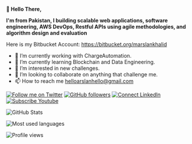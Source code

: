 **👋 Hello There,**

**I'm from Pakistan, I building scalable web applications, software engineering, AWS DevOps, Restful APIs using agile methodologies, and algorithm design and evaluation**

Here is my Bitbucket Account: https://bitbucket.org/marslankhalid

- 🔭 I’m currently working with ChargeAutomation.
- 🌱 I’m currently learning Blockchain and Data Engineering.
- 👀 I’m interested in new challenges.
- 💞️ I’m looking to collaborate on anything that challenge me.
- 📫 How to reach me helloarslanhello@gmail.com

[![Follow me on Twitter](https://img.shields.io/twitter/follow/hello_m_arslan?style=social)](https://twitter.com/hello_m_arslan) 
[![GitHub followers](https://img.shields.io/github/followers/marslankhalid?style=social)](https://github.com/marslankhalid)
[![Connect LinkedIn](https://img.shields.io/badge/LinkedIn-informational?style=social&logo=linkedin)](https://www.linkedin.com/in/helloarslan/)
[![Subscribe Youtube](https://img.shields.io/badge/Youtube-informational?style=social&logo=youtube)](https://www.youtube.com/channel/UC0N8-Hcjzg7MkJTnxWr7IBg)

![GitHub Stats](https://github-readme-stats.vercel.app/api?username=marslankhalid&hide_border=true&show_icons=true&include_all_commits=false&count_private=true&line_height=24&text_color=ffffff&icon_color=ffffff&bg_color=0,833ab4,5851db,405de6&title_color=ffffff)

![Most used languages](https://github-readme-stats.vercel.app/api/top-langs/?username=marslankhalid&hide=html&hide_border=true&card_width=320&layout=compact&langs_count=4&text_color=ffffff&icon_color=ffffff&bg_color=0,833ab4,5851db,405de6&title_color=ffffff)

![Profile views](https://gpvc.arturio.dev/marslankhalid)

<!---
marslankhalid/marslankhalid is a ✨ special ✨ repository because its `README.md` (this file) appears on your GitHub profile.
You can click the Preview link to take a look at your changes.
--->
